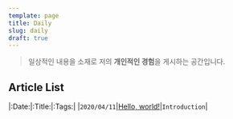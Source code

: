 ```yaml
---
template: page
title: Daily
slug: daily
draft: true
---
```

> 일상적인 내용을 소재로 저의 **개인적인 경험**을 게시하는 공간입니다.

## Article List

|:Date:|:Title:|:Tags:|
|`2020/04/11`|[Hello, world!](https://mochalatte.dev/posts/hello-world)|`Introduction`|

